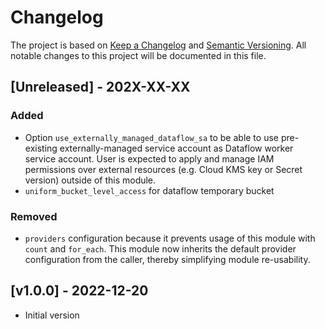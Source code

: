# Changelog

The project is based on [Keep a Changelog](https://keepachangelog.com/en/1.0.0/) and [Semantic Versioning](https://semver.org/). All notable changes to this project will be documented in this file.

<a name="Unreleased"></a>
## [Unreleased] - 202X-XX-XX

### Added 

- Option `use_externally_managed_dataflow_sa` to be able to use pre-existing externally-managed service account as Dataflow worker service account. User is expected to apply and manage IAM permissions over external resources (e.g. Cloud KMS key or Secret version) outside of this module.
- `uniform_bucket_level_access` for dataflow temporary bucket

### Removed

- `providers` configuration because it prevents usage of this module with `count` and `for_each`. This module now inherits the default provider configuration from the caller, thereby simplifying module re-usability.

<a name="v1.0.0"></a>
## [v1.0.0] - 2022-12-20

- Initial version
